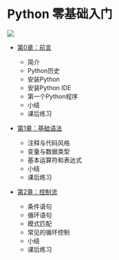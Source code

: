 # Python 零基础入门

![](https://cdn.jsdelivr.net/gh/etmorefish/picbed@main/2024/Python%E7%BC%96%E7%A8%8B.png)

- [第0章：前言](/Python/base/chapter0.md)
  
  - 简介
  - Python历史
  - 安装Python
  - 安装Python IDE
  - 第一个Python程序
  - 小结
  - 课后练习

- [第1章：基础语法](/Python/base/chapter1.md)
  
  - 注释与代码风格
  - 变量与数据类型
  - 基本运算符和表达式
  - 小结
  - 课后练习

- [第2章：控制流](/Python/base/chapter2.md)
  
  - 条件语句
  - 循环语句
  - 模式匹配
  - 常见的循环控制
  - 小结
  - 课后练习